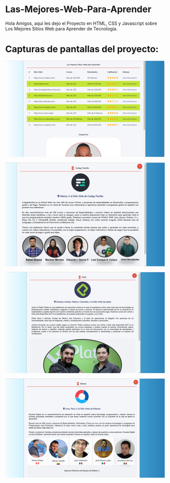 # Las-Mejores-Web-Para-Aprender

Hola Amigos, aqui les dejo el Proyecto en HTML, CSS y Javascript sobre Los Mejores Sitios Web para Aprender de Tecnologia.


# Capturas de pantallas del proyecto:

![](/assets/imagenes/Imagen1.png)

![](/assets/imagenes/Imagen2.png)

![](/assets/imagenes/Imagen3.png)

![](/assets/imagenes/Imagen4.png)



